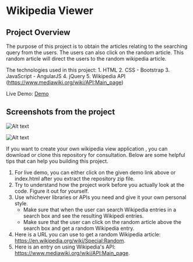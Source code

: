 # Wikipedia Viewer

## Project Overview

The purpose of this project is to obtain the articles relating to the searching query from the users. The users can also click on the random article. This random article will direct the users to the random wikipedia article.

The technologies used in this project:
	1. HTML
	2. CSS - Bootstrap
	3. JavaScript - AngularJS
	4. jQuery
	5. Wikipedia API (https://www.mediawiki.org/wiki/API:Main_page)

Live Demo: [Demo](tvipe.github.io/FCC_Wikipedia_Viewer/)

## Screenshots from the project
![Alt text](img/screenshot.png)

![Alt text](img/screenshot.png)

If you want to create your own wikipedia view application , you can download or clone this repository for consultation. Below are some helpful tips that can help you building this project.

1. For live demo, you can either click on the given demo link above or index.html after you extract the repository zip file.
2. Try to understand how the project work before you actually look at the code. Figure it out for yourself.
3. Use whichever libraries or APIs you need and give it your own personal style.
	- Make sure that when the user can search Wikipedia entries in a search box and see the resulting Wikipedi entries.
	- Make sure that the user can click on the random article above the search box and get a random Wikipedia entry.
4. Here is a URL you can use to get a random Wikipedia article: https://en.wikipedia.org/wiki/Special:Random.
5. Here is an entry on using Wikipedia's API: https://www.mediawiki.org/wiki/API:Main_page.





